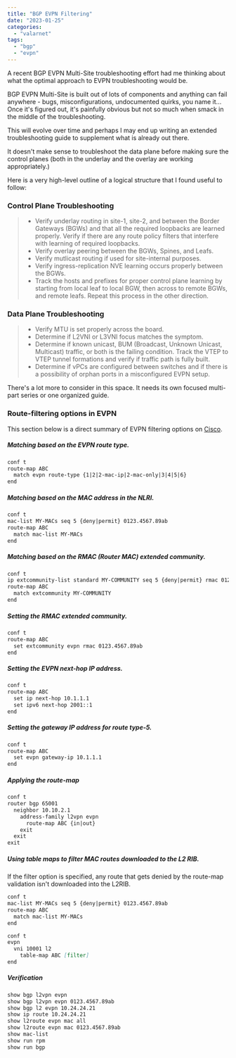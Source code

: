 ```yaml
---
title: "BGP EVPN Filtering"
date: "2023-01-25"
categories: 
  - "valarnet"
tags: 
  - "bgp"
  - "evpn"
---
```


A recent BGP EVPN Multi-Site troubleshooting effort had me thinking about what the optimal approach to EVPN troubleshooting would be. 

BGP EVPN Multi-Site is built out of lots of components and anything can fail anywhere - bugs, misconfigurations, undocumented quirks, you name it... Once it's figured out, it's painfully obvious but not so much when smack in the middle of the troubleshooting.

This will evolve over time and perhaps I may end up writing an extended troubleshooting guide to supplement what is already out there. 

It doesn't make sense to troubleshoot the data plane before making sure the control planes (both in the underlay and the overlay are working appropriately.)

Here is a very high-level outline of a logical structure that I found useful to follow:

### Control Plane Troubleshooting
> - Verify underlay routing in site-1, site-2, and between the Border Gateways (BGWs) and that all the required loopbacks are learned properly. Verify if there are any route policy filters that interfere with learning of required loopbacks.
> - Verify overlay peering between the BGWs, Spines, and Leafs.
> - Verify mutlicast routing if used for site-internal purposes. 
> - Verify ingress-replication NVE learning occurs properly between the BGWs.
> - Track the hosts and prefixes for proper control plane learning by starting from local leaf to local BGW, then across to remote BGWs, and remote leafs. Repeat this process in the other direction.

### Data Plane Troubleshooting
> - Verify MTU is set properly across the board.
> - Determine if L2VNI or L3VNI focus matches the symptom.
> - Determine if known unicast, BUM (Broadcast, Unknown Unicast, Multicast) traffic, or both is the failing condition. Track the VTEP to VTEP tunnel formations and verify if traffic path is fully built.
> - Determine if vPCs are configured between switches and if there is a possibility of orphan ports in a misconfigured EVPN setup.

There's a lot more to consider in this space. It needs its own focused multi-part series or one organized guide.

### Route-filtering options in EVPN

This section below is a direct summary of EVPN filtering options on [Cisco](https://www.cisco.com/c/en/us/td/docs/dcn/nx-os/nexus9000/102x/configuration/vxlan/cisco-nexus-9000-series-nx-os-vxlan-configuration-guide-release-102x/m_configuring_bgp_evpn_filtering.html).

##### Matching based on the EVPN route type.
	
```md
conf t
route-map ABC
  match evpn route-type {1|2|2-mac-ip|2-mac-only|3|4|5|6}
end
```

##### Matching based on the MAC address in the NLRI.

```md
conf t
mac-list MY-MACs seq 5 {deny|permit} 0123.4567.89ab
route-map ABC
  match mac-list MY-MACs
end
```

##### Matching based on the RMAC (Router MAC) extended community.

```md
conf t
ip extcommunity-list standard MY-COMMUNITY seq 5 {deny|permit} rmac 0123.4567.89ab
route-map ABC
  match extcommunity MY-COMMUNITY
end
```

##### Setting the RMAC extended community.

```md
conf t
route-map ABC
  set extcommunity evpn rmac 0123.4567.89ab
end
```

##### Setting the EVPN next-hop IP address.

```md
conf t
route-map ABC
  set ip next-hop 10.1.1.1
  set ipv6 next-hop 2001::1
end
```

##### Setting the gateway IP address for route type-5.

```md
conf t
route-map ABC
  set evpn gateway-ip 10.1.1.1
end
```

##### Applying the route-map

```md
conf t
router bgp 65001
  neighbor 10.10.2.1
    address-family l2vpn evpn
      route-map ABC {in|out}
    exit
  exit
exit
```

##### Using table maps to filter MAC routes downloaded to the L2 RIB.

If the filter option is specified, any route that gets denied by the route-map validation isn't downloaded into the L2RIB.
```md
conf t
mac-list MY-MACs seq 5 {deny|permit} 0123.4567.89ab
route-map ABC
  match mac-list MY-MACs
end

conf t
evpn
  vni 10001 l2
    table-map ABC [filter]
end
```

##### Verification

```md
show bgp l2vpn evpn
show bgp l2vpn evpn 0123.4567.89ab
show bgp l2 evpn 10.24.24.21
show ip route 10.24.24.21
show l2route evpn mac all
show l2route evpn mac 0123.4567.89ab
show mac-list
show run rpm
show run bgp
```
